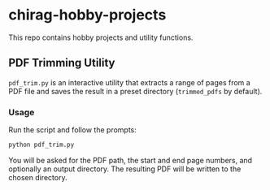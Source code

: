 # chirag-hobby-projects
This repo contains hobby projects and utility functions.

## PDF Trimming Utility

`pdf_trim.py` is an interactive utility that extracts a range of pages from a PDF file and saves the result in a preset directory (`trimmed_pdfs` by default).

### Usage

Run the script and follow the prompts:

```bash
python pdf_trim.py
```

You will be asked for the PDF path, the start and end page numbers, and optionally an output directory. The resulting PDF will be written to the chosen directory.
